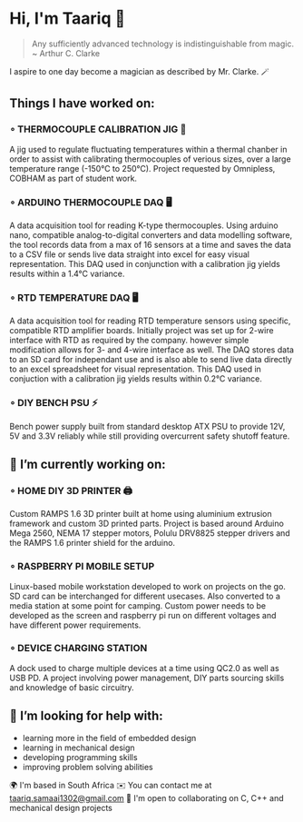 # Hi, I'm Taariq 👋

> Any sufficiently advanced technology is indistinguishable from magic. ~ Arthur C. Clarke

I aspire to one day become a magician as described by Mr. Clarke. 🪄

## Things I have worked on:
### ∘ THERMOCOUPLE CALIBRATION JIG 🔩
A jig used to regulate fluctuating temperatures within a thermal chanber in order to assist with calibrating thermocouples of verious sizes, over a large temperature range (-150°C to 250°C). Project requested by Omnipless, COBHAM as part of student work.
### ∘ ARDUINO THERMOCOUPLE DAQ 🖥
A data acquisition tool for reading K-type thermocouples. Using arduino nano, compatible analog-to-digital converters and data modelling software, the tool records data from a max of 16 sensors at a time and saves the data to a CSV file or sends live data straight into excel for easy visual representation. This DAQ used in conjunction with a calibration jig yields results within a 1.4°C variance.
### ∘ RTD TEMPERATURE DAQ 🖥
A data acquisition tool for reading RTD temperature sensors using specific, compatible RTD amplifier boards. Initially project was set up for 2-wire interface with RTD as required by the company. however simple modification allows for 3- and 4-wire interface as well. The DAQ stores data to an SD card for independant use and is also able to send live data directly to an excel spreadsheet for visual representation. This DAQ used in conjuction with a calibration jig yields results within 0.2°C variance.
### ∘ DIY BENCH PSU ⚡
Bench power supply built from standard desktop ATX PSU to provide 12V, 5V and 3.3V reliably while still providing overcurrent safety shutoff feature.

## 🔭 I’m currently working on:
### ∘ HOME DIY 3D PRINTER 🖨
Custom RAMPS 1.6 3D printer built at home using aluminium extrusion framework and custom 3D printed parts. Project is based around Arduino Mega 2560, NEMA 17 stepper motors, Polulu DRV8825 stepper drivers and the RAMPS 1.6 printer shield for the arduino.
### ∘ RASPBERRY PI MOBILE SETUP 
Linux-based mobile workstation developed to work on projects on the go. SD card can be interchanged for different usecases. Also converted to a media station at some point for camping. Custom power needs to be developed as the screen and raspberry pi run on different voltages and have different power requirements.
### ∘ DEVICE CHARGING STATION
A dock used to charge multiple devices at a time using QC2.0 as well as USB PD. A project involving power management, DIY parts sourcing skills and knowledge of basic circuitry.

## 🤔 I’m looking for help with:
- learning more in the field of embedded design
- learning in mechanical design
- developing programming skills
- improving problem solving abilities

🌍  I'm based in South Africa
✉️  You can contact me at taariq.samaai1302@gmail.com
🤝  I'm open to collaborating on C, C++ and mechanical design projects

